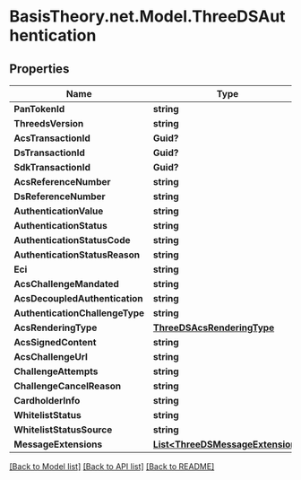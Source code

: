 # BasisTheory.net.Model.ThreeDSAuthentication

## Properties

Name | Type | Description | Notes
------------ | ------------- | ------------- | -------------
**PanTokenId** | **string** |  | [optional] 
**ThreedsVersion** | **string** |  | [optional] 
**AcsTransactionId** | **Guid?** |  | [optional] 
**DsTransactionId** | **Guid?** |  | [optional] 
**SdkTransactionId** | **Guid?** |  | [optional] 
**AcsReferenceNumber** | **string** |  | [optional] 
**DsReferenceNumber** | **string** |  | [optional] 
**AuthenticationValue** | **string** |  | [optional] 
**AuthenticationStatus** | **string** |  | [optional] 
**AuthenticationStatusCode** | **string** |  | [optional] 
**AuthenticationStatusReason** | **string** |  | [optional] 
**Eci** | **string** |  | [optional] 
**AcsChallengeMandated** | **string** |  | [optional] 
**AcsDecoupledAuthentication** | **string** |  | [optional] 
**AuthenticationChallengeType** | **string** |  | [optional] 
**AcsRenderingType** | [**ThreeDSAcsRenderingType**](ThreeDSAcsRenderingType.md) |  | [optional] 
**AcsSignedContent** | **string** |  | [optional] 
**AcsChallengeUrl** | **string** |  | [optional] 
**ChallengeAttempts** | **string** |  | [optional] 
**ChallengeCancelReason** | **string** |  | [optional] 
**CardholderInfo** | **string** |  | [optional] 
**WhitelistStatus** | **string** |  | [optional] 
**WhitelistStatusSource** | **string** |  | [optional] 
**MessageExtensions** | [**List&lt;ThreeDSMessageExtension&gt;**](ThreeDSMessageExtension.md) |  | [optional] 

[[Back to Model list]](../README.md#documentation-for-models) [[Back to API list]](../README.md#documentation-for-api-endpoints) [[Back to README]](../README.md)

